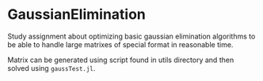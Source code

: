 # GaussianElimination

Study assignment about optimizing basic gaussian elimination algorithms to be able to handle large matrixes of special format in reasonable time.

Matrix can be generated using script found in utils directory and then solved using `gaussTest.jl`.
